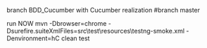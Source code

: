 branch BDD_Cucumber with Cucumber realization
#branch master

run NOW
 mvn -Dbrowser=chrome -Dsurefire.suiteXmlFiles=src\test\resources\testng-smoke.xml -Denvironment=hC clean test
